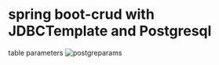 # spring boot-crud with JDBCTemplate and Postgresql

table parameters
![postgreparams](https://user-images.githubusercontent.com/73006962/219575958-67b4bdfe-19a4-4414-9e3a-e0202b4a9221.PNG)

